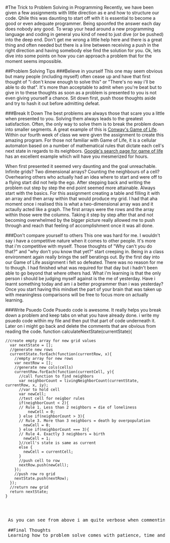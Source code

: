 #The Trick to Problem Solving in Programming
Recently, we have been given a few assignments with little direction as e and how to structure our code. Qhile this was daunting to start off with it is essential to become a good or even adequate programmer. Being spoonfed the answer each day does nobody any good. To wrap your head around a new programming language and coding in general you kind of need to just dive (or be pushed) into the deep end. Don't get me wrong a little help here and there is a great thing and often needed but there is a line between receiving a push in the right direction and having somebody else find the solution for you. Ok, lets dive into some points on how you can approach a problem that for the moment seems impossible.

##Problem Solving Tips
###Believe in yourself
This one may seem obvious but many people (including myself) often cease up and have that first thought of "i don't know enough to solve this" or "There's no way i'll be able to do that". It's more than acceptable to admit when you're beat but to give in to these thoughts as soon as a problem is presented to you is not even giving yourself a chance. Sit down first, push those thoughts aside and try to hash it out before admitting defeat.

###Break It Down
The best problems are always those that scare you a little when presented to you. Solving them always leads to the greatest satisfaction. Often, the only way to solve them is to break the problem down into smaller segments. A great example of this is [Conway's Game of Life](http://en.wikipedia.org/wiki/Conway's_Game_of_Life). Within our fourth week of class we were given the assignment to create this amazing program. For those not familiar with Game of Life, it is a cellular automaton based on a number of mathematical rules that dictate each cell's next state in regards to its neighbors. [Google's search page for game of life](https://www.google.com/webhp?sourceid=chrome-instant&ion=1&espv=2&ie=UTF-8#q=conways+game+of+life) has an excellent example which will have you mesmerized for hours.

When first presented it seemed very daunting and the goal unreachable. Infinite grids? Two dimensional arrays? Counting the neighbours of a cell? Overhearing others who actually had an idea where to start and were off to a flying start did not help the ego. After stepping back and writing the problem out step by step the end point seemed more attainable. Always start with the basics. For this assignment creating a table and filling it with an array and then array within that would produce my grid. I had that aha moment once i realised this is what a two-dimensional array was and it actaully acted like a graph. The first arrays were the rows and the array within those were the columns. Taking it step by step after that and not becoming overwhelmed by the bigger picture really allowed me to push through and reach that feeling of accomplishment once it was all done.

###Don't compare yourself to others
This one was hard for me. I wouldn't say i have a competitive nature when it comes to other people. It's more that i'm competitive with myself. Those thoughts of "Why can't you do that?" and "why don't you know that yet?" start creeping in. Being in a class environment again really brings the self beratings out. By the first day into our Game of Life assignment i felt so defeated. There was no reason for me to though. I had finished what was required for that day but i hadn't been able to go beyond that where others had. What i'm learning is that the only person i should be judging myself against is the me of yesterday. Have i learnt something today and am i a better programmer than i was yesterday? Once you start having this mindset the part of your brain that was taken up with meaningless comparisons will be free to focus more on actually learning.

###Write Psuedo Code
Psuedo code is awesome. It really helps you break down a problem and keep tabs on what you have already done. i write my psuedo code within my file and then put that part of code underneath it. Later on i might go back and delete the comments that are obvious from reading the code.
function calculateNextState(currentState){
  <pre><code>//create empty array for new grid values
  var nextState = [];
  //generate new rows
  currentState.forEach(function(currentRow, x){
    //empty array for new rows
    var nextRow = [];
    //generate new cols(cells)
    currentRow.forEach(function(currentCell, y){
      //call function to find neighbors
      var neighborCount = livingNeighborCount(currentState, currentRow, x, iy);
      //var to hold cell
      var newCell;
      //test cell for neigbor rules
      if(neighborCount < 2){
      // Rule 1. Less than 2 neighbors = die of loneliness
          newCell = 0;
      } else if(neighborCount > 3){
      // Rule 3. More than 3 neighbors = death by overpopulation
        newCell = 0;
      } else if(neighborCount === 3){
      // Rule 4. Exactly 3 neighbors = birth
        newCell = 1;
      }//cell's state is same as current
      else {
        newCell = currentCell;
      }
      //push cell to row
      nextRow.push(newCell);
    });
    //push row ro grid
    nextState.push(nextRow);
  });
  //return new grid
  return nextState;
}
 <pre></code>

 As you can see from above i am quite verbose when commenting but it really helps to break down a problem and organize your thoughts. For readability sake i would probably go back and remove the more obvious comments in there.

 ##Final Thoughts
 Learning how to problem solve comes with patience, time and a lot of self belief. Whether its learning to code, play guitar or anything you do in life learning how to problem solve for that specific skill comes with practice. Keep at it and remember to always break down a problem before jumping ship and labelling it as too hard. 
